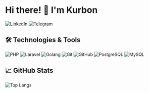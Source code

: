 # Hi there! 👋 I'm Kurbon

[![LinkedIn](https://img.shields.io/badge/-LinkedIn-blue?style=flat-square&logo=Linkedin&logoColor=white&link=https://www.linkedin.com/in/kurbonali-ismoilov-518172149/)](https://www.linkedin.com/in/kurbonali-ismoilov-518172149/)
[![Telegram](https://img.shields.io/badge/-Telegram-0088cc?style=flat-square&logo=telegram&logoColor=white)](https://t.me/Kurbon_Ismoilov)

## 🛠️ Technologies & Tools

![PHP](https://img.shields.io/badge/-php-474a8a?style=flat-square&logo=php&logoColor=white)
![Laravel](https://img.shields.io/badge/-laravel-F05340?style=flat-square&logo=laravel&logoColor=white)
![Golang](https://img.shields.io/badge/-Golang-blue?style=flat-square&logo=go&logoColor=white)
![Git](https://img.shields.io/badge/-Git-3e2c00?style=flat-square&logo=git)
![GitHub](https://img.shields.io/badge/-GitHub-grey?style=flat-square&logo=github)
![PostgreSQL](https://img.shields.io/badge/-PostgresSQL-336791?style=flat-square&logo=postgresql&logoColor=white)
![MySQL](https://img.shields.io/badge/-MySQL-00758f?style=flat-square&logo=mysql&logoColor=white)


## 📈 GitHub Stats

![Top Langs](https://github-readme-stats.vercel.app/api/top-langs/?username=KurbonIsmailov92&layout=compact&theme=apprentice)



